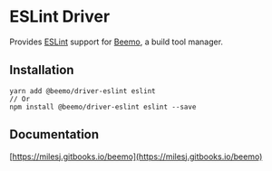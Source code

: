 # ESLint Driver

Provides [ESLint](https://github.com/eslint/eslint) support for
[Beemo](https://github.com/milesj/beemo), a build tool manager.

## Installation

```
yarn add @beemo/driver-eslint eslint
// Or
npm install @beemo/driver-eslint eslint --save
```

## Documentation

[https://milesj.gitbooks.io/beemo](https://milesj.gitbooks.io/beemo)
